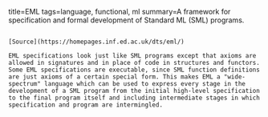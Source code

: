 title=EML
tags=language, functional, ml
summary=A framework for specification and formal development of Standard ML (SML) programs. 
~~~~~~

[Source](https://homepages.inf.ed.ac.uk/dts/eml/)

EML specifications look just like SML programs except that axioms are allowed in signatures and in place of code in structures and functors. Some EML specifications are executable, since SML function definitions are just axioms of a certain special form. This makes EML a "wide-spectrum" language which can be used to express every stage in the development of a SML program from the initial high-level specification to the final program itself and including intermediate stages in which specification and program are intermingled. 
